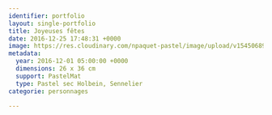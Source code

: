 ```yaml
---
identifier: portfolio
layout: single-portfolio
title: Joyeuses fêtes
date: 2016-12-25 17:48:31 +0000
image: https://res.cloudinary.com/npaquet-pastel/image/upload/v1545068921/Joyeuses-f%C3%AAtes-2016-pastel-26-X-36-cm.jpg
metadata:
  year: 2016-12-01 05:00:00 +0000
  dimensions: 26 x 36 cm
  support: PastelMat
  type: Pastel sec Holbein, Sennelier
categorie: personnages

---
```

